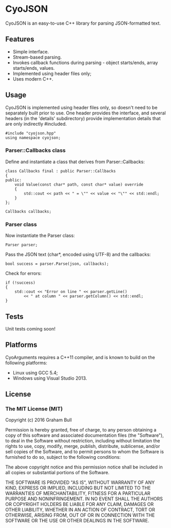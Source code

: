 # CyoJSON

CyoJSON is an easy-to-use C++ library for parsing JSON-formatted text.

## Features

* Simple interface.
* Stream-based parsing.
* Invokes callback functions during parsing - object starts/ends, array starts/ends, values.
* Implemented using header files only;
* Uses modern C++.

## Usage

CyoJSON is implemented using header files only, so doesn't need to be separately built prior to use. One header provides the interface, and several headers (in the 'details' subdirectory) provide implementation details that are only indirectly #included.

    #include "cyojson.hpp"
    using namespace cyojson;

### Parser::Callbacks class

Define and instantiate a class that derives from Parser::Callbacks:

    class Callbacks final : public Parser::Callbacks
    {
    public:
        void Value(const char* path, const char* value) override
        {
            std::cout << path << " = \"" << value << "\"" << std::endl;
        }
    };

    Callbacks callbacks;

### Parser class

Now instantiate the Parser class:

    Parser parser;

Pass the JSON text (char*, encoded using UTF-8) and the callbacks:

    bool success = parser.Parse(json, callbacks);

Check for errors:

    if (!success)
    {
        std::cout << "Error on line " << parser.getLine()
            << " at column " << parser.getColumn() << std::endl;
    }

## Tests

Unit tests coming soon!

## Platforms

CyoArguments requires a C++11 compiler, and is known to build on the following platforms:

* Linux using GCC 5.4;
* Windows using Visual Studio 2013.

## License

### The MIT License (MIT)

Copyright (c) 2016 Graham Bull

Permission is hereby granted, free of charge, to any person obtaining a copy
of this software and associated documentation files (the "Software"), to deal
in the Software without restriction, including without limitation the rights
to use, copy, modify, merge, publish, distribute, sublicense, and/or sell
copies of the Software, and to permit persons to whom the Software is
furnished to do so, subject to the following conditions:

The above copyright notice and this permission notice shall be included in all
copies or substantial portions of the Software.

THE SOFTWARE IS PROVIDED "AS IS", WITHOUT WARRANTY OF ANY KIND, EXPRESS OR
IMPLIED, INCLUDING BUT NOT LIMITED TO THE WARRANTIES OF MERCHANTABILITY,
FITNESS FOR A PARTICULAR PURPOSE AND NONINFRINGEMENT. IN NO EVENT SHALL THE
AUTHORS OR COPYRIGHT HOLDERS BE LIABLE FOR ANY CLAIM, DAMAGES OR OTHER
LIABILITY, WHETHER IN AN ACTION OF CONTRACT, TORT OR OTHERWISE, ARISING FROM,
OUT OF OR IN CONNECTION WITH THE SOFTWARE OR THE USE OR OTHER DEALINGS IN THE
SOFTWARE.
